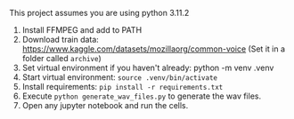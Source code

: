 This project assumes you are using python 3.11.2
1. Install FFMPEG and add to PATH
2. Download train data: https://www.kaggle.com/datasets/mozillaorg/common-voice (Set it in a folder called `archive`)
3. Set virtual environment if you haven't already: python -m venv .venv
4. Start virtual environment: `source .venv/bin/activate`
5. Install requirements: `pip install -r requirements.txt`
6. Execute `python generate_wav_files.py` to generate the wav files.
7. Open any jupyter notebook and run the cells.
